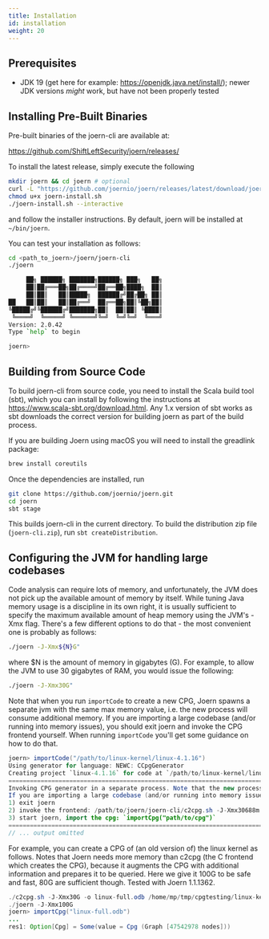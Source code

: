 ```yaml
---
title: Installation
id: installation
weight: 20
---
```


## Prerequisites

* JDK 19 (get here for example: https://openjdk.java.net/install/); newer JDK versions _might_ work, but have not been properly tested

## Installing Pre-Built Binaries

Pre-built binaries of the joern-cli are available at:

https://github.com/ShiftLeftSecurity/joern/releases/

To install the latest release, simply execute the following

```bash
mkdir joern && cd joern # optional
curl -L "https://github.com/joernio/joern/releases/latest/download/joern-install.sh" -o joern-install.sh
chmod u+x joern-install.sh
./joern-install.sh --interactive
```

and follow the installer instructions.
By default, joern will be installed at `~/bin/joern`.

You can test your installation as follows:

```bash
cd <path_to_joern>/joern/joern-cli
./joern

     ██╗ ██████╗ ███████╗██████╗ ███╗   ██╗
     ██║██╔═══██╗██╔════╝██╔══██╗████╗  ██║
     ██║██║   ██║█████╗  ██████╔╝██╔██╗ ██║
██   ██║██║   ██║██╔══╝  ██╔══██╗██║╚██╗██║
╚█████╔╝╚██████╔╝███████╗██║  ██║██║ ╚████║
 ╚════╝  ╚═════╝ ╚══════╝╚═╝  ╚═╝╚═╝  ╚═══╝
Version: 2.0.42
Type `help` to begin

joern>
```

## Building from Source Code

To build joern-cli from source code, you need to
install the Scala build tool (sbt), which you can install by following
the instructions at https://www.scala-sbt.org/download.html. Any 1.x
version of sbt works as sbt downloads the correct version for building
joern as part of the build process.

If you are building Joern using macOS you will need to install the
greadlink package:

```bash
brew install coreutils
```

Once the dependencies are installed, run

```bash
git clone https://github.com/joernio/joern.git
cd joern
sbt stage
```

This builds joern-cli in the current directory. To
build the  distribution zip file (`joern-cli.zip`), run `sbt createDistribution`.

## Configuring the JVM for handling large codebases

Code analysis can require lots of memory, and unfortunately, the JVM does not pick up the available amount of memory by itself. While tuning Java memory usage is a discipline in its own right, it is usually sufficient to specify the maximum available amount of heap memory using the JVM's -Xmx flag. There's a few different options to do that - the most convenient one is probably as follows:

```bash
./joern -J-Xmx${N}G"
```

where $N is the amount of memory in gigabytes (G). For example, to allow the JVM to use 30 gigabytes of RAM, you would issue the following:

```bash
./joern -J-Xmx30G"
```

Note that when you run `importCode` to create a new CPG, Joern spawns a separate jvm with the same max memory value, i.e. the new process will consume additional memory. If you are importing a large codebase (and/or running into memory issues), you should exit joern and invoke the CPG frontend yourself. When running `importCode` you'll get some guidance on how to do that.

```java
joern> importCode("/path/to/linux-kernel/linux-4.1.16")
Using generator for language: NEWC: CCpgGenerator
Creating project `linux-4.1.16` for code at `/path/to/linux-kernel/linux-4.1.16`
=======================================================================================================
Invoking CPG generator in a separate process. Note that the new process will consume additional memory.
If you are importing a large codebase (and/or running into memory issues), please try the following:
1) exit joern
2) invoke the frontend: /path/to/joern/joern-cli/c2cpg.sh -J-Xmx30688m /path/to/linux-kernel/linux-4.1.16 --output /path/to/joern/workspace/linux-4.1.16/cpg.bin.zip
3) start joern, import the cpg: `importCpg("path/to/cpg")`
=======================================================================================================
// ... output omitted
```

For example, you can create a CPG of (an old version of) the linux kernel as follows. Notes that Joern needs more memory than c2cpg (the C frontend which creates the CPG), because it augments the CPG with additional information and prepares it to be queried. Here we give it 100G to be safe and fast, 80G are sufficient though. Tested with Joern 1.1.1362. 

```java
./c2cpg.sh -J-Xmx30G -o linux-full.odb /home/mp/tmp/cpgtesting/linux-kernel/linux-4.1.16
./joern -J-Xmx100G
joern> importCpg("linux-full.odb")
...
res1: Option[Cpg] = Some(value = Cpg (Graph [47542978 nodes]))
```

